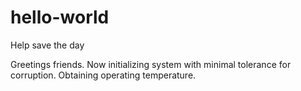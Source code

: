 # hello-world
Help save the day

Greetings friends. Now initializing system with minimal tolerance for corruption.
Obtaining operating temperature.

